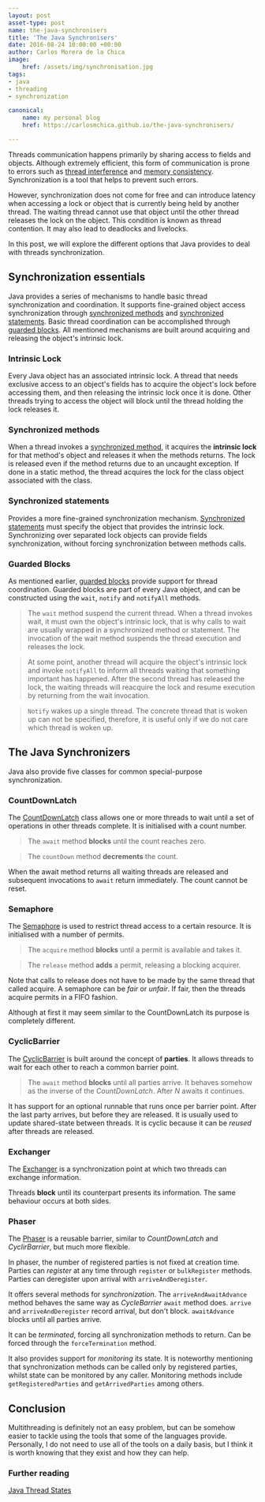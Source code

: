 ```yaml
---
layout: post
asset-type: post
name: the-java-synchronisers
title: 'The Java Synchronisers' 
date: 2016-08-24 10:00:00 +00:00
author: Carlos Morera de la Chica
image:
    href: /assets/img/synchronisation.jpg
tags:
- java
- threading
- synchronization

canonical:
    name: my personal blog
    href: https://carlosmchica.github.io/the-java-synchronisers/

---
```


Threads communication happens primarily by sharing access to fields and objects. Although extremely efficient, this form of communication is prone to errors such as [thread interference](https://docs.oracle.com/javase/tutorial/essential/concurrency/interfere.html) and [memory consistency](https://docs.oracle.com/javase/tutorial/essential/concurrency/memconsist.html). Synchronization is a tool that helps to prevent such errors.

However, synchronization does not come for free and can introduce latency when accessing a lock or object that is currently being held by another thread. The waiting thread cannot use that object until the other thread releases the lock on the  object. This condition is known as thread contention. It may also lead to deadlocks and livelocks.

In this post, we will explore the different options that Java provides to deal with threads synchronization.

## Synchronization essentials

Java provides a series of mechanisms to handle basic thread synchronization and coordination. It supports fine-grained object access synchronization through [synchronized methods](#sync-methods) and [synchronized statements](#sync-statements). Basic thread coordination can be accomplished through [guarded blocks](#guarded-blocks). All mentioned mechanisms are built around acquiring and releasing the object's intrinsic lock.

### Intrinsic Lock

Every Java object has an associated intrinsic lock. A thread that needs exclusive access to an object's fields has to acquire the object's lock before accessing them, and then releasing the intrinsic lock once it is done. Other threads trying to access the object will block until the thread holding the lock releases it.

### <a name="sync-methods"></a> Synchronized methods

When a thread invokes a [synchronized method](https://docs.oracle.com/javase/tutorial/essential/concurrency/syncmeth.html), it acquires the **intrinsic lock** for that method's object and releases it when the methods returns. The lock is released even if the method returns due to an uncaught exception. If done in a static method, the thread acquires the lock for the class object associated with the class.

### <a name="sync-statements"></a> Synchronized statements

Provides a more fine-grained synchronization mechanism. [Synchronized statements](https://docs.oracle.com/javase/tutorial/essential/concurrency/locksync.html) must specify the object that provides the intrinsic lock. Synchronizing over separated lock objects can provide fields synchronization, without forcing synchronization between methods calls.

### <a name="guarded-blocks"></a> Guarded Blocks

As mentioned earlier, [guarded blocks](https://docs.oracle.com/javase/tutorial/essential/concurrency/guardmeth.html) provide support for thread coordination. Guarded blocks are part of every Java object, and can be constructed using the `wait`, `notify` and `notifyAll` methods.

> The `wait` method suspend the current thread. When a thread invokes wait, it must own the object's intrinsic lock, that is why calls to wait are usually wrapped in a synchronized method or statement. The invocation of the wait method suspends the thread execution and releases the lock. 

> At some point, another thread will acquire the object's intrinsic lock and invoke `notifyAll` to inform all threads waiting that something important has happened. After the second thread has released the lock, the waiting threads will reacquire the lock and resume execution by returning from the wait invocation.

> `Notify` wakes up a single thread. The concrete thread that is woken up can not be specified, therefore, it is useful only if we do not care which thread is woken up.

## The Java Synchronizers

Java also provide five classes for common special-purpose synchronization.

### CountDownLatch

The [CountDownLatch](https://docs.oracle.com/javase/7/docs/api/java/util/concurrent/CountDownLatch.html) class allows one or more threads to wait until a set of operations in other threads complete. It is initialised with a count number.

> The `await` method **blocks** until the count reaches zero.

> The `countDown` method **decrements** the count.

When the await method returns all waiting threads are released and subsequent invocations to `await` return immediately. The count cannot be reset.

### Semaphore

The [Semaphore](https://docs.oracle.com/javase/7/docs/api/java/util/concurrent/Semaphore.html) is used to restrict thread access to a certain resource. It is initialised with a number of permits. 

> The `acquire` method **blocks** until a permit is available and takes it.

> The `release` method **adds** a permit, releasing a blocking acquirer. 

Note that calls to release does not have to be made by the same thread that called acquire. A semaphore can be *fair* or *unfair*. If fair, then the threads acquire permits in a FIFO fashion.

Although at first it may seem similar to the CountDownLatch its purpose is completely different.

### CyclicBarrier

The [CyclicBarrier](https://docs.oracle.com/javase/7/docs/api/java/util/concurrent/CyclicBarrier.html) is built around the concept of **parties**. It allows threads to wait for each other to reach a common barrier point.

> The `await` method **blocks** until all parties arrive. It behaves somehow as the inverse of the *CountDownLatch*. After *N* awaits it continues.

It has support for an optional runnable that runs once per barrier point. After the last party arrives, but before they are released. It is usually used to update shared-state between threads. It is cyclic because it can be *reused* after threads are released.

### Exchanger

The [Exchanger](https://docs.oracle.com/javase/7/docs/api/java/util/concurrent/Exchanger.html) is a synchronization point at which two threads can exchange information.

Threads **block** until its counterpart presents its information. The same behaviour occurs at both sides.

### Phaser

The [Phaser](https://docs.oracle.com/javase/7/docs/api/java/util/concurrent/Phaser.html) is a reusable barrier, similar to *CountDownLatch* and *CyclirBarrier*, but much more flexible.

In phaser, the number of registered parties is not fixed at creation time. Parties can *register* at any time through `register` or `bulkRegister` methods. Parties can deregister upon arrival with `arriveAndDeregister`.

It offers several methods for *synchronization*. The `arriveAndAwaitAdvance` method behaves the same way as *CycleBarrier* `await` method does. `arrive` and `arriveAndDeregister` record arrival, but don't block. `awaitAdvance` blocks until all parties arrive.

It can be *terminated*, forcing all synchronization methods to return. Can be forced through the `forceTermination` method.

It also provides support for *monitoring* its state. It is noteworthy mentioning that synchronization methods can be called only by registered parties, whilst state can be monitored by any caller. Monitoring methods include `getRegisteredParties` and `getArrivedParties` among others.

## Conclusion

Multithreading is definitely not an easy problem, but can be somehow easier to tackle using the tools that some of the languages provide. Personally, I do not need to use all of the tools on a daily basis, but I think it is worth knowing that they exist and how they can help.

### Further reading

[Java Thread States](https://pbs.twimg.com/media/BiuJpaZCEAAt-QR.png:large)
